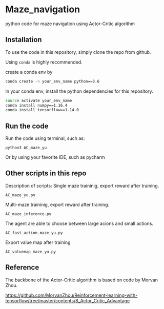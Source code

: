 # Maze_navigation

python code for maze navigation using Actor-Critic algorithm

## Installation

To use the code in this repository, simply clone the repo from github. 

Using `conda` is highly recommended.

create a conda env by

```bash
conda create -n your_env_name python==3.6
```

In your conda env, install the python dependencies for this repository.

```bash
source activate your_env_name
conda install numpy==1.16.4
conda install tensorflow==1.14.0
```

## Run the code
Run the code using terminal, such as:
```
python3 AC_maze_yu
```
Or by using your favorite IDE, such as pycharm


## Other scripts in this repo
Description of scripts:
Single maze traininig, export reward after training.
```
AC_maze_yu.py
```

Multi-maze traininig, export reward after training.
```
AC_maze_inference.py
```

The agent are able to choose between large acions and small actions.
```
AC_fast_action_maze_yu.py
```

Export value map after training
```
AC_valuemap_maze_yu.py
```

## Reference
The backbone of the Actor-Critic algorithm is based on code by Morvan Zhou.

https://github.com/MorvanZhou/Reinforcement-learning-with-tensorflow/tree/master/contents/8_Actor_Critic_Advantage
